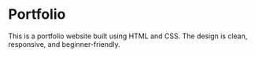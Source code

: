 # Portfolio
This is a portfolio website built using HTML and CSS. The design is clean, responsive, and beginner-friendly. 
